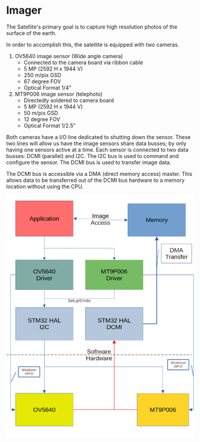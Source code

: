 # Imager

The Satellite's primary goal is to capture high resolution photos of the surface of the earth.

In order to accomplish this, the satellite is equipped with two cameras.

1. OV5640 image sensor (Wide angle camera)
    * Connected to the camera board via ribbon cable
    * 5 MP (2592 H x 1944 V)
    * 250 m/pix GSD
    * 67 degree FOV
    * Optical Format 1/4"
2. MT9P006 image sensor (telephoto)
    * Directedly soldered to camera board
    * 5 MP (2592 H x 1944 V)
    * 50 m/pix GSD
    * 12 degree FOV
    * Optical Format 1/2.5"

Both cameras have a I/O line dedicated to shutting down the sensor. These two lines will allow us have the image sensors share data busses; by only having one sensors active at a time. Each sensor is connected to two data busses: DCMI (parallel) and I2C. The I2C bus is used to command and configure the sensor. The DCMI bus is used to transfer image data.

The DCMI bus is accessible via a DMA (direct memory access) master. This allows data to be transferred out of the DCMI bus hardware to a memory location without using the CPU.

![Diagram of the Camera Software Architecture](./Assets/Camera.png)